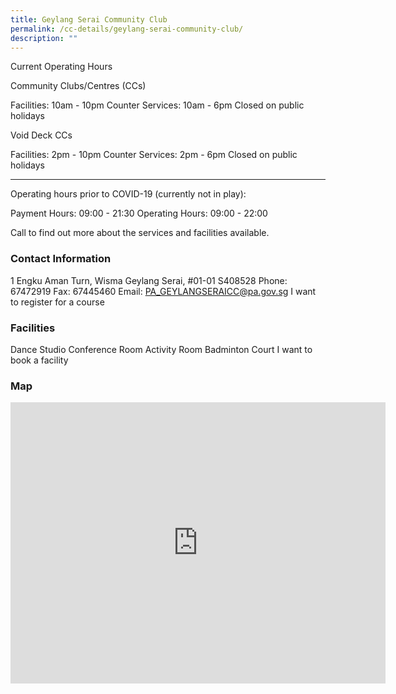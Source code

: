 ```yaml
---
title: Geylang Serai Community Club
permalink: /cc-details/geylang-serai-community-club/
description: ""
---
```

Current Operating Hours

Community Clubs/Centres (CCs)

Facilities: 10am - 10pm
Counter Services: 10am - 6pm
Closed on public holidays

Void Deck CCs

Facilities: 2pm - 10pm
Counter Services: 2pm - 6pm
Closed on public holidays

-------

Operating hours prior to COVID-19 (currently not in play):

Payment Hours: 09:00 - 21:30
Operating Hours: 09:00 - 22:00

Call to find out more about the services and facilities available.

### Contact Information
 1 Engku Aman Turn, Wisma Geylang Serai, #01-01 S408528
Phone: 67472919
Fax: 67445460
Email: PA_GEYLANGSERAICC@pa.gov.sg
I want to register for a course

### Facilities
Dance Studio
Conference Room
Activity Room
Badminton Court
I want to book a facility

### Map
<iframe src="https://www.google.com/maps/embed?pb=!1m18!1m12!1m3!1d3988.765146834607!2d103.89438021533121!3d1.316499162047015!2m3!1f0!2f0!3f0!3m2!1i1024!2i768!4f13.1!3m3!1m2!1s0x31da181754a5e935%3A0x5cea82a3793b4e9!2sWisma%20Geylang%20Serai!5e0!3m2!1sen!2ssg!4v1661505196698!5m2!1sen!2ssg" width="600" height="450" style="border:0;" allowfullscreen="" loading="lazy" ></iframe>